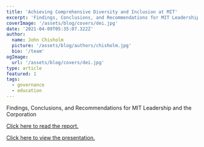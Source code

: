 ```yaml
---
title: 'Achieving Comprehensive Diversity and Inclusion at MIT'
excerpt: 'Findings, Conclusions, and Recommendations for MIT Leadership and the Corporation.'
coverImage: '/assets/blog/covers/dei.jpg'
date: '2021-04-09T05:35:07.322Z'
author:
  name: John Chisholm
  picture: '/assets/blog/authors/chisholm.jpg'
  bio: '/team'
ogImage:
  url: '/assets/blog/covers/dei.jpg'
type: article
featured: 1
tags: 
  - governance
  - education
---
```


Findings, Conclusions, and Recommendations for MIT Leadership and the Corporation

[Click here to read the report.](https://johnchisholmventures.com/deireport)

[Click here to view the presentation.](https://johnchisholmventures.com/deipres)